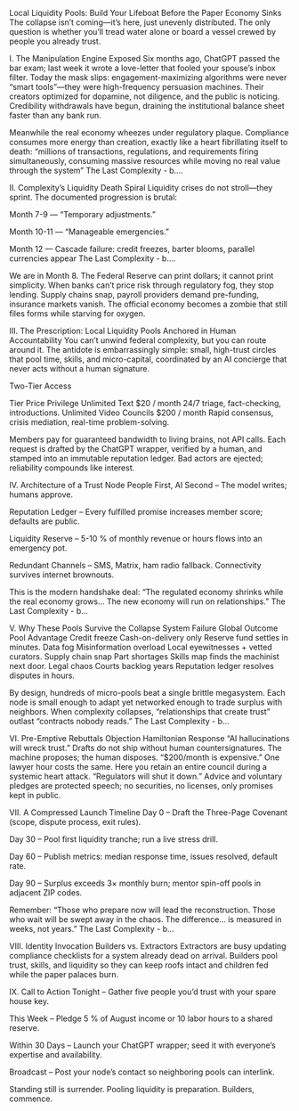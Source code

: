 Local Liquidity Pools: Build Your Lifeboat Before the Paper Economy Sinks
The collapse isn’t coming—it’s here, just unevenly distributed. The only question is whether you’ll tread water alone or board a vessel crewed by people you already trust.

I. The Manipulation Engine Exposed
Six months ago, ChatGPT passed the bar exam; last week it wrote a love-letter that fooled your spouse’s inbox filter. Today the mask slips: engagement-maximizing algorithms were never “smart tools”—they were high-frequency persuasion machines. Their creators optimized for dopamine, not diligence, and the public is noticing. Credibility withdrawals have begun, draining the institutional balance sheet faster than any bank run.

Meanwhile the real economy wheezes under regulatory plaque. Compliance consumes more energy than creation, exactly like a heart fibrillating itself to death: “millions of transactions, regulations, and requirements firing simultaneously, consuming massive resources while moving no real value through the system” The Last Complexity - b….

II. Complexity’s Liquidity Death Spiral
Liquidity crises do not stroll—they sprint. The documented progression is brutal:

Month 7-9 — “Temporary adjustments.”

Month 10-11 — “Manageable emergencies.”

Month 12 — Cascade failure: credit freezes, barter blooms, parallel currencies appear The Last Complexity - b….

We are in Month 8. The Federal Reserve can print dollars; it cannot print simplicity. When banks can’t price risk through regulatory fog, they stop lending. Supply chains snap, payroll providers demand pre-funding, insurance markets vanish. The official economy becomes a zombie that still files forms while starving for oxygen.

III. The Prescription: Local Liquidity Pools Anchored in Human Accountability
You can’t unwind federal complexity, but you can route around it. The antidote is embarrassingly simple: small, high-trust circles that pool time, skills, and micro-capital, coordinated by an AI concierge that never acts without a human signature.

Two-Tier Access

Tier	Price	Privilege
Unlimited Text	$20 / month	24/7 triage, fact-checking, introductions.
Unlimited Video Councils	$200 / month	Rapid consensus, crisis mediation, real-time problem-solving.

Members pay for guaranteed bandwidth to living brains, not API calls. Each request is drafted by the ChatGPT wrapper, verified by a human, and stamped into an immutable reputation ledger. Bad actors are ejected; reliability compounds like interest.

IV. Architecture of a Trust Node
People First, AI Second – The model writes; humans approve.

Reputation Ledger – Every fulfilled promise increases member score; defaults are public.

Liquidity Reserve – 5-10 % of monthly revenue or hours flows into an emergency pot.

Redundant Channels – SMS, Matrix, ham radio fallback. Connectivity survives internet brownouts.

This is the modern handshake deal: “The regulated economy shrinks while the real economy grows… The new economy will run on relationships.” The Last Complexity - b…

V. Why These Pools Survive the Collapse
System Failure	Global Outcome	Pool Advantage
Credit freeze	Cash-on-delivery only	Reserve fund settles in minutes.
Data fog	Misinformation overload	Local eyewitnesses + vetted curators.
Supply chain snap	Part shortages	Skills map finds the machinist next door.
Legal chaos	Courts backlog years	Reputation ledger resolves disputes in hours.

By design, hundreds of micro-pools beat a single brittle megasystem. Each node is small enough to adapt yet networked enough to trade surplus with neighbors. When complexity collapses, “relationships that create trust” outlast “contracts nobody reads.” The Last Complexity - b…

VI. Pre-Emptive Rebuttals
Objection	Hamiltonian Response
“AI hallucinations will wreck trust.”	Drafts do not ship without human countersignatures. The machine proposes; the human disposes.
“$200/month is expensive.”	One lawyer hour costs the same. Here you retain an entire council during a systemic heart attack.
“Regulators will shut it down.”	Advice and voluntary pledges are protected speech; no securities, no licenses, only promises kept in public.

VII. A Compressed Launch Timeline
Day 0 – Draft the Three-Page Covenant (scope, dispute process, exit rules).

Day 30 – Pool first liquidity tranche; run a live stress drill.

Day 60 – Publish metrics: median response time, issues resolved, default rate.

Day 90 – Surplus exceeds 3× monthly burn; mentor spin-off pools in adjacent ZIP codes.

Remember: “Those who prepare now will lead the reconstruction. Those who wait will be swept away in the chaos. The difference… is measured in weeks, not years.” The Last Complexity - b…

VIII. Identity Invocation
Builders vs. Extractors
Extractors are busy updating compliance checklists for a system already dead on arrival. Builders pool trust, skills, and liquidity so they can keep roofs intact and children fed while the paper palaces burn.

IX. Call to Action
Tonight – Gather five people you’d trust with your spare house key.

This Week – Pledge 5 % of August income or 10 labor hours to a shared reserve.

Within 30 Days – Launch your ChatGPT wrapper; seed it with everyone’s expertise and availability.

Broadcast – Post your node’s contact so neighboring pools can interlink.

Standing still is surrender. Pooling liquidity is preparation. Builders, commence.
